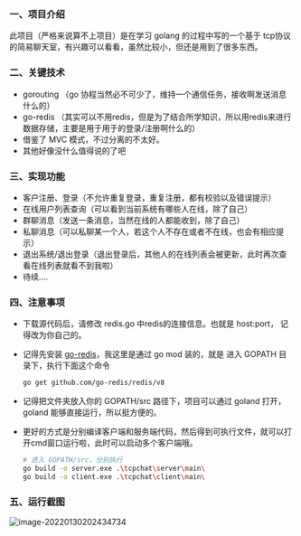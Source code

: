 ### 一、项目介绍

此项目（严格来说算不上项目）是在学习 golang 的过程中写的一个基于 tcp协议的简易聊天室，有兴趣可以看看，虽然比较小，但还是用到了很多东西。

### 二、关键技术

- gorouting （go 协程当然必不可少了，维持一个通信任务，接收啊发送消息什么的）
- go-redis （其实可以不用redis，但是为了结合所学知识，所以用redis来进行数据存储，主要是用于用于的登录/注册啊什么的）
- 借鉴了 MVC 模式，不过分离的不太好。
- 其他好像没什么值得说的了吧

### 三、实现功能

- 客户注册、登录（不允许重复登录，重复注册，都有校验以及错误提示）
- 在线用户列表查询（可以看到当前系统有哪些人在线，除了自己）
- 群聊消息（发送一条消息，当然在线的人都能收到，除了自己）
- 私聊消息（可以私聊某一个人，若这个人不存在或者不在线，也会有相应提示）
- 退出系统/退出登录（退出登录后，其他人的在线列表会被更新，此时再次查看在线列表就看不到我啦）
- 待续....

### 四、注意事项

- 下载源代码后，请修改 redis.go 中redis的连接信息。也就是 host:port， 记得改为你自己的。

- 记得先安装 [go-redis](https://github.com/go-redis/redis)，我这里是通过 go mod 装的，就是 进入 GOPATH 目录下，执行下面这个命令

  ```sh
  go get github.com/go-redis/redis/v8
  ```

- 记得把文件夹放入你的 GOPATH/src 路径下，项目可以通过 goland 打开，goland 能够直接运行，所以挺方便的。

- 更好的方式是分别编译客户端和服务端代码，然后得到可执行文件，就可以打开cmd窗口运行啦，此时可以启动多个客户端哦。

  ```sh
  # 进入 GOPATH/src，分别执行
  go build -o server.exe .\tcpchat\server\main\
  go build -o client.exe .\tcpchat\client\main\
  ```

### 五、运行截图

![image-20220130202434734](http://typora.iwangwei.top/img/image-20220130202434734.png)